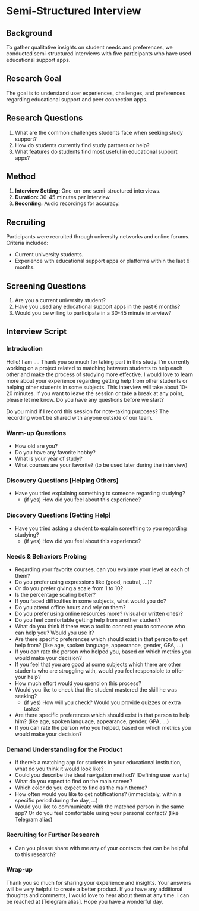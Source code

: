 # Semi-Structured Interview

## Background

To gather qualitative insights on student needs and preferences, we conducted semi-structured interviews with five participants who have used educational support apps.

## Research Goal

The goal is to understand user experiences, challenges, and preferences regarding educational support and peer connection apps.

## Research Questions

1. What are the common challenges students face when seeking study support?
2. How do students currently find study partners or help?
3. What features do students find most useful in educational support apps?

## Method

1. **Interview Setting:** One-on-one semi-structured interviews.
2. **Duration:** 30-45 minutes per interview.
3. **Recording:** Audio recordings for accuracy.

## Recruiting

Participants were recruited through university networks and online forums. Criteria included:
- Current university students.
- Experience with educational support apps or platforms within the last 6 months.

## Screening Questions

1. Are you a current university student?
2. Have you used any educational support apps in the past 6 months?
3. Would you be willing to participate in a 30-45 minute interview?

## Interview Script

### Introduction

Hello! I am .... Thank you so much for taking part in this study. I’m currently working on a project related to matching between students to help each other and make the process of studying more effective. I would love to learn more about your experience regarding getting help from other students or helping other students in some subjects. This interview will take about 10-20 minutes. If you want to leave the session or take a break at any point, please let me know. Do you have any questions before we start?

Do you mind if I record this session for note-taking purposes? The recording won’t be shared with anyone outside of our team.

### Warm-up Questions
- How old are you?
- Do you have any favorite hobby?
- What is your year of study?
- What courses are your favorite? (to be used later during the interview)

### Discovery Questions [Helping Others]
- Have you tried explaining something to someone regarding studying?
  - (if yes) How did you feel about this experience?

### Discovery Questions [Getting Help]
- Have you tried asking a student to explain something to you regarding studying?
  - (if yes) How did you feel about this experience?

### Needs & Behaviors Probing

- Regarding your favorite courses, can you evaluate your level at each of them?
- Do you prefer using expressions like (good, neutral, …)?
- Or do you prefer giving a scale from 1 to 10?
- Is the percentage scaling better?
- If you faced difficulties in some subjects, what would you do?
- Do you attend office hours and rely on them?
- Do you prefer using online resources more? (visual or written ones)?
- Do you feel comfortable getting help from another student?
- What do you think if there was a tool to connect you to someone who can help you? Would you use it?
- Are there specific preferences which should exist in that person to get help from? (like age, spoken language, appearance, gender, GPA, …)
- If you can rate the person who helped you, based on which metrics you would make your decision?
- If you feel that you are good at some subjects which there are other students who are struggling with, would you feel responsible to offer your help?
- How much effort would you spend on this process?
- Would you like to check that the student mastered the skill he was seeking?
  - (if yes) How will you check? Would you provide quizzes or extra tasks?
- Are there specific preferences which should exist in that person to help him? (like age, spoken language, appearance, gender, GPA, …)
- If you can rate the person who you helped, based on which metrics you would make your decision?

### Demand Understanding for the Product

- If there’s a matching app for students in your educational institution, what do you think it would look like?
- Could you describe the ideal navigation method? [Defining user wants]
- What do you expect to find on the main screen?
- Which color do you expect to find as the main theme?
- How often would you like to get notifications? (immediately, within a specific period during the day, …)
- Would you like to communicate with the matched person in the same app? Or do you feel comfortable using your personal contact? (like Telegram alias)

### Recruiting for Further Research

- Can you please share with me any of your contacts that can be helpful to this research?

### Wrap-up

Thank you so much for sharing your experience and insights. Your answers will be very helpful to create a better product. If you have any additional thoughts and comments, I would love to hear about them at any time. I can be reached at [Telegram alias]. Hope you have a wonderful day.

